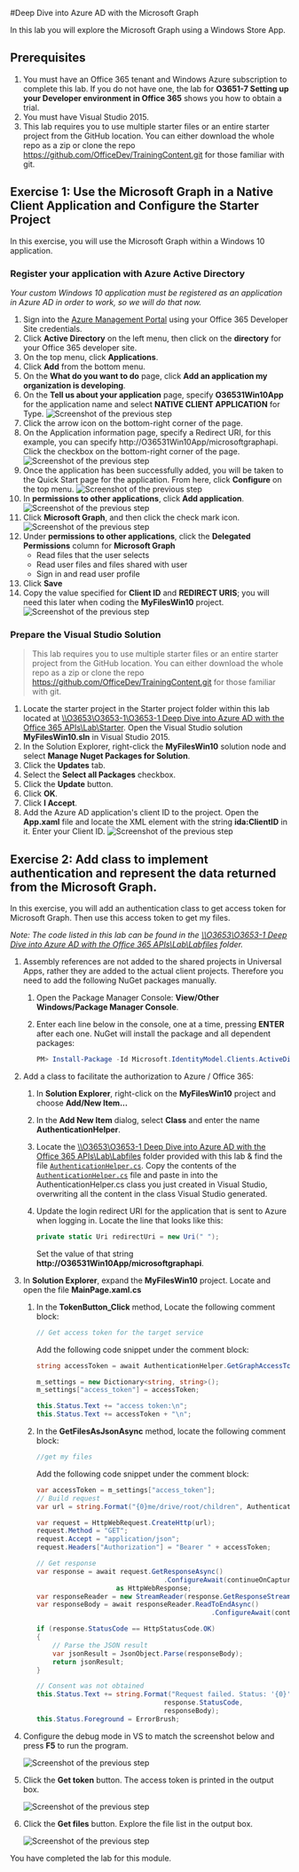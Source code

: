 #Deep Dive into Azure AD with the Microsoft Graph

In this lab you will explore the Microsoft Graph using a Windows Store App.

## Prerequisites
1. You must have an Office 365 tenant and Windows Azure subscription to complete this lab. If you do not have one, the lab for **O3651-7 Setting up your Developer environment in Office 365** shows you how to obtain a trial.
1. You must have Visual Studio 2015.
1. This lab requires you to use multiple starter files or an entire starter project from the GitHub location. You can either download the whole repo as a zip or clone the repo https://github.com/OfficeDev/TrainingContent.git for those familiar with git.

## Exercise 1: Use the Microsoft Graph in a Native Client Application and Configure the Starter Project
In this exercise, you will use the Microsoft Graph within a Windows 10 application. 

### Register your application with Azure Active Directory
*Your custom Windows 10 application must be registered as an application in Azure AD in order to work, so we will do that now.*

1. Sign into the [Azure Management Portal](https://manage.windowsazure.com/ "Azure Management Portal") using your Office 365 Developer Site credentials.
2. Click **Active Directory** on the left menu, then click on the **directory** for your Office 365 developer site.
3. On the top menu, click **Applications**.
4. Click **Add** from the bottom menu.
5. On the **What do you want to do** page, click **Add an application my organization is developing**.
6. On the **Tell us about your application** page, specify **O36531Win10App** for the application name and select **NATIVE CLIENT APPLICATION** for Type.
![Screenshot of the previous step](Images/1.png)
7. Click the arrow icon on the bottom-right corner of the page.
8. On the Application information page, specify a Redirect URI, for this example, you can specify http://O36531Win10App/microsoftgraphapi. Click the checkbox on the bottom-right corner of the page.
![Screenshot of the previous step](Images/2.png)
9. Once the application has been successfully added, you will be taken to the Quick Start page for the application. From here, click **Configure** on the top menu.
![Screenshot of the previous step](Images/3.png)
10. In **permissions to other applications**, click **Add application**.
![Screenshot of the previous step](Images/4.png)
11. Click **Microsoft Graph**, and then click the check mark icon. 
![Screenshot of the previous step](Images/5.png)
12. Under **permissions to other applications**, click the **Delegated Permissions** column for **Microsoft Graph**
    - Read files that the user selects
	- Read user files and files shared with user	
	- Sign in and read user profile
13. Click **Save**
14. Copy the value specified for **Client ID** and **REDIRECT URIS**; you will need this later when coding the **MyFilesWin10** project.
![Screenshot of the previous step](Images/6.png)

### Prepare the Visual Studio Solution

> This lab requires you to use multiple starter files or an entire starter project from the GitHub location. You can either download the whole repo as a zip or clone the repo https://github.com/OfficeDev/TrainingContent.git for those familiar with git.

1. Locate the starter project in the Starter project folder within this lab located at [\\\O3653\O3653-1\O3653-1 Deep Dive into Azure AD with the Office 365 APIs\Lab\Starter](Lab/Starter). Open the Visual Studio solution **MyFilesWin10.sln** in Visual Studio 2015.
1. In the Solution Explorer, right-click the **MyFilesWin10** solution node and select **Manage Nuget Packages for Solution**.
1. Click the **Updates** tab.
1. Select the **Select all Packages** checkbox.
1. Click the **Update** button.
1. Click **OK**.
1. Click **I Accept**.
1. Add the Azure AD application's client ID to the project. Open the **App.xaml** file and locate the XML element with the string **ida:ClientID** in it. Enter your Client ID.
![Screenshot of the previous step](Images/7.png)

## Exercise 2: Add class to implement authentication and represent the data returned from the Microsoft Graph.
In this exercise, you will add an authentication class to get access token for Microsoft Graph. Then use this access token to get my files.

*Note: The code listed in this lab can be found in the [\\\O3653\O3653-1 Deep Dive into Azure AD with the Office 365 APIs\Lab\Labfiles](Lab/Labfiles) folder.*

1. Assembly references are not added to the shared projects in Universal Apps, rather they are added to the actual client projects. Therefore you need to add the following NuGet packages manually.
	1. Open the Package Manager Console: **View/Other Windows/Package Manager Console**.
	1. Enter each line below in the console, one at a time, pressing **ENTER** after each one. NuGet will install the package and all dependent packages:
	
		````powershell
		PM> Install-Package -Id Microsoft.IdentityModel.Clients.ActiveDirectory		
		````

1. Add a class to facilitate the authorization to Azure / Office 365:
	1. In **Solution Explorer**, right-click on the **MyFilesWin10** project and choose **Add/New Item...**
	1. In the **Add New Item** dialog, select **Class** and enter the name **AuthenticationHelper**.
	1. Locate the [\\\O3653\O3653-1 Deep Dive into Azure AD with the Office 365 APIs\Lab\Labfiles](Lab/Labfiles) folder provided with this lab & find the file [`AuthenticationHelper.cs`](/O3653/O3653-1%20Deep%20Dive%20into%20Azure%20AD%20with%20the%20Office%20365%20APIs/Lab/Labfiles/AuthenticationHelper.cs). Copy the contents of the [`AuthenticationHelper.cs`](/O3653/O3653-1%20Deep%20Dive%20into%20Azure%20AD%20with%20the%20Office%20365%20APIs/Lab/Labfiles/AuthenticationHelper.cs) file and paste in into the AuthenticationHelper.cs class you just created in Visual Studio, overwriting all the content in the class Visual Studio generated.
    1. Update the login redirect URI for the application that is sent to Azure when logging in. Locate the line that looks like this:

		````c#
		private static Uri redirectUri = new Uri(" ");
		````
		
		Set the value of that string **http://O36531Win10App/microsoftgraphapi**.

1. In **Solution Explorer**, expand the **MyFilesWin10** project. Locate and open the file **MainPage.xaml.cs**
	1. In the **TokenButton_Click** method, Locate the following comment block:

		````c#    
	    // Get access token for the target service
		````
	
		Add the following code snippet under the comment block:

		````c#
		string accessToken = await AuthenticationHelper.GetGraphAccessTokenAsync();

        m_settings = new Dictionary<string, string>();
        m_settings["access_token"] = accessToken;

        this.Status.Text += "access token:\n";
        this.Status.Text += accessToken + "\n";       
		````

    1. In the **GetFilesAsJsonAsync** method, locate the following comment block:

		````c#
		//get my files
		````

		Add the following code snippet under the comment block:

		````c#
		var accessToken = m_settings["access_token"];
        // Build request
        var url = string.Format("{0}me/drive/root/children", AuthenticationHelper.ResourceBetaUrl);

        var request = HttpWebRequest.CreateHttp(url);
        request.Method = "GET";
        request.Accept = "application/json";
        request.Headers["Authorization"] = "Bearer " + accessToken;

        // Get response
        var response = await request.GetResponseAsync()
                                        .ConfigureAwait(continueOnCapturedContext: true)
                            as HttpWebResponse;
        var responseReader = new StreamReader(response.GetResponseStream());
        var responseBody = await responseReader.ReadToEndAsync()
                                                    .ConfigureAwait(continueOnCapturedContext: true);

        if (response.StatusCode == HttpStatusCode.OK)
        {
            // Parse the JSON result
            var jsonResult = JsonObject.Parse(responseBody);
            return jsonResult;
        }

        // Consent was not obtained
        this.Status.Text += string.Format("Request failed. Status: '{0}', Body: '{1}'\n",
                                        response.StatusCode,
                                        responseBody);
        this.Status.Foreground = ErrorBrush;
		````		
    
1. Configure the debug mode in VS to match the screenshot below and press **F5** to run the program.

   ![Screenshot of the previous step](Images/8.png)

1. Click the **Get token** button. The access token is printed in the output box.

   ![Screenshot of the previous step](Images/9.png)

1. Click the **Get files** button. Explore the file list in the output box.

   ![Screenshot of the previous step](Images/10.png)


You have completed the lab for this module.